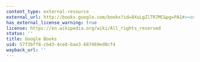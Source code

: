 ```yaml
---
content_type: external-resource
external_url: http://books.google.com/books?id=8XuLgZlTR7MC&pg=PA1#v=onepage
has_external_license_warning: true
license: https://en.wikipedia.org/wiki/All_rights_reserved
status: ''
title: Google Books
uid: 57f3bff8-cb43-4ce8-bae3-687469ed0cf4
wayback_url: ''
---
```

